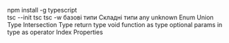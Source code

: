 npm install -g typescript  
tsc --init
tsc
tsc -w
базові типи
Складні типи
any
unknown
Enum
Union Type
Intersection Type
return type
void
function as type
optional params in type
as operator
Index Properties